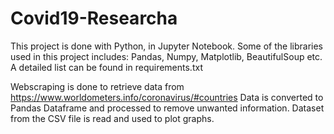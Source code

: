 # Covid19-Researcha

This project is done with Python, in Jupyter Notebook. Some of the libraries used in this project includes: Pandas, Numpy, Matplotlib, BeautifulSoup etc.
A detailed list can be found in requirements.txt

Webscraping is done to retrieve data from https://www.worldometers.info/coronavirus/#countries
Data is converted to Pandas Dataframe and processed to remove unwanted information. Dataset from the CSV file is read and used to plot graphs.
